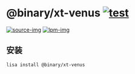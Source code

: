 @binary/xt-venus [![test](https://github.com/LISTENAI/binary-xt-venus/actions/workflows/test.yml/badge.svg)](https://github.com/LISTENAI/binary-xt-venus/actions/workflows/test.yml)
==========

[![source-img]][source-url] [![lpm-img]][lpm-url]

## 安装

```
lisa install @binary/xt-venus
```

[source-img]: https://img.shields.io/static/v1?style=flat-square&label=source&color=blue&message=RI-2020.4
[source-url]: https://ip.cadence.com/swdev
[lpm-img]: https://img.shields.io/badge/dynamic/json?style=flat-square&label=lpm&color=green&query=latestVersion&url=https%3A%2F%2Flpm.listenai.com%2Fapi%2Fcloud%2Fpackages%2Fdetail%3Fname%3D%40binary%2Fxt-venus
[lpm-url]: https://lpm.listenai.com/lpm/info/?keyword=%40binary%2Fxt-venus
